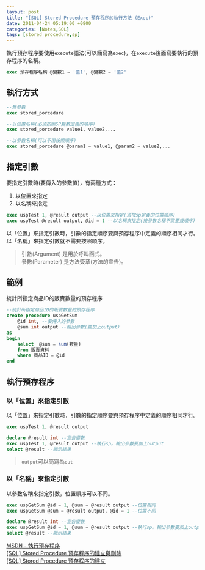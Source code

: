 ```yaml
---
layout: post
title: "[SQL] Stored Procedure 預存程序的執行方法 (Exec)"
date: 2011-04-24 05:19:00 +0800
categories: [Notes,SQL]
tags: [stored procedure,sp]
---
```



執行預存程序要使用`execute`語法(可以簡寫為`exec`)，在`execute`後面寫要執行的預存程序的名稱。  

```sql
exec 預存程序名稱 @變數1 = '值1', @變數2 = '值2'
```

## 執行方式

```sql
--無參數
exec stored_porcedure

--以位置名稱(必須按照SP變數定義的順序)
exec stored_porcedure value1, value2,...

--以參數名稱(可以不用按照順序)
exec stored_porcedure @param1 = value1, @param2 = value2,...
```

## 指定引數

要指定引數時(要傳入的參數值)，有兩種方式：
1. 以位置來指定
2. 以名稱來指定

```sql
exec uspTest 1, @result output --以位置來指定(須按sp定義的位置順序)
exec uspTest @result output, @id = 1 --以名稱來指定(按參數名稱不需要按順序)
```

以「位置」來指定引數時，引數的指定順序要與預存程序中定義的順序相同才行。        
以「名稱」來指定引數就不需要按照順序。


> 引數(Argument) 是用於呼叫函式。       
> 參數(Parameter) 是方法簽章(方法的宣告)。

## 範例

統計所指定商品ID的販賣數量的預存程序

```sql
--統計所指定商品ID的販賣數量的預存程序
create procedure uspGetSum
    @id int, --要傳入的參數
    @sum int output --輸出參數(要加上output)
as
begin
    select  @sum = sum(數量)
    from 販賣資料
    where 商品ID = @id
end
```

## 執行預存程序
### 以「位置」來指定引數

以「位置」來指定引數時，引數的指定順序要與預存程序中定義的順序相同才行。

```sql
exec uspTest 1, @result output
```

```sql
declare @result int --宣告變數
exec uspTest 1, @result output --執行sp。輸出參數要加上output
select @result --顯示結果
```
> `output`可以簡寫為`out`

### 以「名稱」來指定引數

以參數名稱來指定引數，位置順序可以不同。

```sql
exec uspGetSum @id = 1, @sum = @result output --位置相同
exec uspGetSum @sum = @result output, @id = 1 --位置不同
```

```sql
declare @result int --宣告變數
exec uspGetSum @id = 1, @sum = @result output --執行sp。輸出參數要加上output
select @result --顯示結果
```


[MSDN - 執行預存程序](https://learn.microsoft.com/zh-tw/sql/relational-databases/stored-procedures/execute-a-stored-procedure?view=sql-server-ver15)        
[[SQL] Stored Procedure 預存程序的建立與刪除](https://riivalin.github.io/posts/2011/04/sql-58/)		
[[SQL] Stored Procedure 預存程序的建立](https://riivalin.github.io/posts/2011/04/sql-77/)		